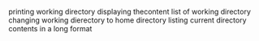 printing working directory
displaying thecontent list of working directory
changing working dierectory to home directory
listing current directory contents in a long format
